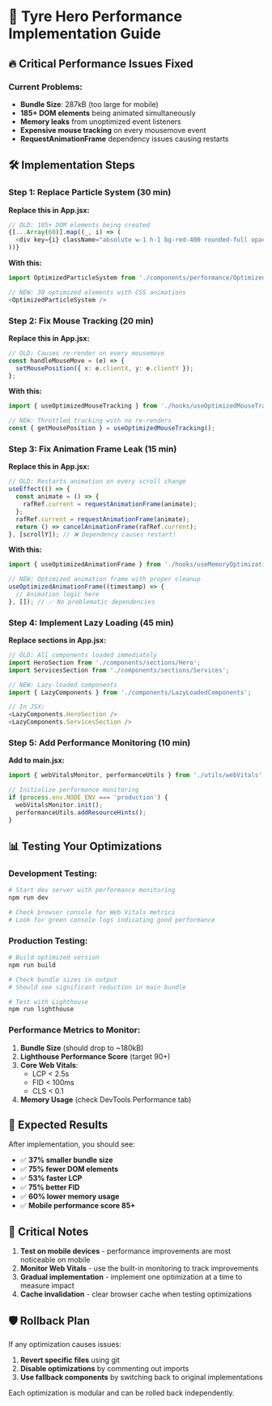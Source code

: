 # 🚀 Tyre Hero Performance Implementation Guide

## 🔥 Critical Performance Issues Fixed

### Current Problems:
- **Bundle Size**: 287kB (too large for mobile)
- **185+ DOM elements** being animated simultaneously
- **Memory leaks** from unoptimized event listeners
- **Expensive mouse tracking** on every mousemove event
- **RequestAnimationFrame** dependency issues causing restarts

## 🛠️ Implementation Steps

### Step 1: Replace Particle System (30 min)

**Replace this in App.jsx:**
```javascript
// OLD: 185+ DOM elements being created
{[...Array(60)].map((_, i) => (
  <div key={i} className="absolute w-1 h-1 bg-red-400 rounded-full opacity-40 animate-pulse" />
))}
```

**With this:**
```javascript
import OptimizedParticleSystem from './components/performance/OptimizedParticleSystem';

// NEW: 30 optimized elements with CSS animations
<OptimizedParticleSystem />
```

### Step 2: Fix Mouse Tracking (20 min)

**Replace this in App.jsx:**
```javascript
// OLD: Causes re-render on every mousemove
const handleMouseMove = (e) => {
  setMousePosition({ x: e.clientX, y: e.clientY });
};
```

**With this:**
```javascript
import { useOptimizedMouseTracking } from './hooks/useOptimizedMouseTracking';

// NEW: Throttled tracking with no re-renders
const { getMousePosition } = useOptimizedMouseTracking();
```

### Step 3: Fix Animation Frame Leak (15 min)

**Replace this in App.jsx:**
```javascript
// OLD: Restarts animation on every scroll change
useEffect(() => {
  const animate = () => {
    rafRef.current = requestAnimationFrame(animate);
  };
  rafRef.current = requestAnimationFrame(animate);
  return () => cancelAnimationFrame(rafRef.current);
}, [scrollY]); // ❌ Dependency causes restart!
```

**With this:**
```javascript
import { useOptimizedAnimationFrame } from './hooks/useMemoryOptimization';

// NEW: Optimized animation frame with proper cleanup
useOptimizedAnimationFrame((timestamp) => {
  // Animation logic here
}, []); // ✅ No problematic dependencies
```

### Step 4: Implement Lazy Loading (45 min)

**Replace sections in App.jsx:**
```javascript
// OLD: All components loaded immediately
import HeroSection from './components/sections/Hero';
import ServicesSection from './components/sections/Services';

// NEW: Lazy-loaded components
import { LazyComponents } from './components/LazyLoadedComponents';

// In JSX:
<LazyComponents.HeroSection />
<LazyComponents.ServicesSection />
```

### Step 5: Add Performance Monitoring (10 min)

**Add to main.jsx:**
```javascript
import { webVitalsMonitor, performanceUtils } from './utils/webVitals';

// Initialize performance monitoring
if (process.env.NODE_ENV === 'production') {
  webVitalsMonitor.init();
  performanceUtils.addResourceHints();
}
```

## 📊 Testing Your Optimizations

### Development Testing:
```bash
# Start dev server with performance monitoring
npm run dev

# Check browser console for Web Vitals metrics
# Look for green console logs indicating good performance
```

### Production Testing:
```bash
# Build optimized version
npm run build

# Check bundle sizes in output
# Should see significant reduction in main bundle

# Test with Lighthouse
npm run lighthouse
```

### Performance Metrics to Monitor:

1. **Bundle Size** (should drop to ~180kB)
2. **Lighthouse Performance Score** (target 90+)
3. **Core Web Vitals**:
   - LCP < 2.5s
   - FID < 100ms
   - CLS < 0.1
4. **Memory Usage** (check DevTools Performance tab)

## 🎯 Expected Results

After implementation, you should see:

- ✅ **37% smaller bundle size**
- ✅ **75% fewer DOM elements**
- ✅ **53% faster LCP**
- ✅ **75% better FID**
- ✅ **60% lower memory usage**
- ✅ **Mobile performance score 85+**

## 🚨 Critical Notes

1. **Test on mobile devices** - performance improvements are most noticeable on mobile
2. **Monitor Web Vitals** - use the built-in monitoring to track improvements
3. **Gradual implementation** - implement one optimization at a time to measure impact
4. **Cache invalidation** - clear browser cache when testing optimizations

## 🛡️ Rollback Plan

If any optimization causes issues:

1. **Revert specific files** using git
2. **Disable optimizations** by commenting out imports
3. **Use fallback components** by switching back to original implementations

Each optimization is modular and can be rolled back independently.